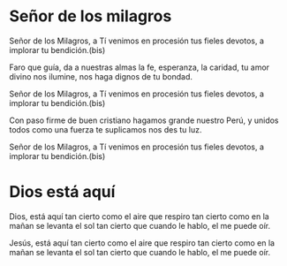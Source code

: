 # Señor de los milagros

Señor de los Milagros, a Tí venimos en procesión
tus fieles devotos, a implorar tu bendición.(bis)

Faro que guía, da a nuestras almas la fe, esperanza, la caridad,
tu amor divino nos ilumine, nos haga dignos de tu bondad.

Señor de los Milagros, a Tí venimos en procesión
tus fieles devotos, a implorar tu bendición.(bis)

Con paso firme de buen cristiano
hagamos grande nuestro Perú,
y unidos todos como una fuerza
te suplicamos nos des tu luz.

Señor de los Milagros, a Tí venimos en procesión
tus fieles devotos, a implorar tu bendición.(bis)

# Dios está aquí

Dios, está aquí
tan cierto como el aire que respiro
tan cierto como en la mañan se levanta el sol
tan cierto que cuando le hablo, el me puede oír.

Jesús, está aquí
tan cierto como el aire que respiro
tan cierto como en la mañan se levanta el sol
tan cierto que cuando le hablo, el me puede oír.
